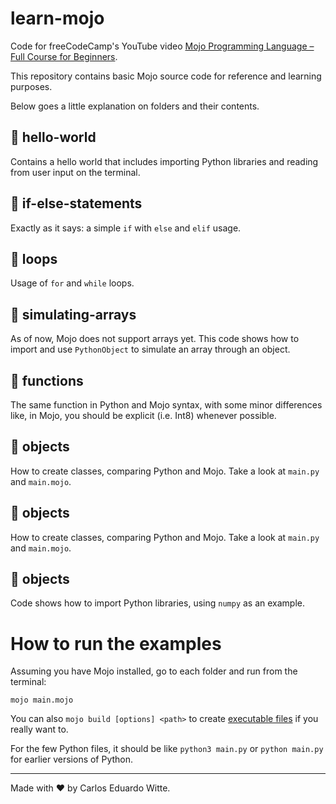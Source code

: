 # learn-mojo
Code for freeCodeCamp's YouTube video [Mojo Programming Language – Full Course for Beginners](https://youtu.be/5Sm9IVMet9c?si=IVlbAj6FuW5Ffavx).

This repository contains basic Mojo source code for reference and learning purposes.

Below goes a little explanation on folders and their contents.
&nbsp; 

## :file_folder: hello-world
Contains a hello world that includes importing Python libraries and reading from user input on the terminal.
&nbsp; 

## :file_folder: if-else-statements
Exactly as it says: a simple `if` with `else` and `elif` usage. 
&nbsp; 

## :file_folder: loops
Usage of `for` and `while` loops.
&nbsp; 

## :file_folder: simulating-arrays
As of now, Mojo does not support arrays yet. This code shows how to import and use `PythonObject` to simulate an array through an object.
&nbsp; 

## :file_folder: functions
The same function in Python and Mojo syntax, with some minor differences like, in Mojo, you should be explicit (i.e. Int8) whenever possible.
&nbsp; 

## :file_folder: objects
How to create classes, comparing Python and Mojo. Take a look at `main.py` and `main.mojo`.
&nbsp; 

## :file_folder: objects
How to create classes, comparing Python and Mojo. Take a look at `main.py` and `main.mojo`.
&nbsp; 

## :file_folder: objects
Code shows how to import Python libraries, using `numpy` as an example.
&nbsp; 

# How to run the examples
Assuming you have Mojo installed, go to each folder and run from the terminal:

```mojo main.mojo```

You can also `mojo build [options] <path>` to create [executable files](https://docs.modular.com/mojo/cli/build.html#synopsis) if you really want to.

For the few Python files, it should be like `python3 main.py` or `python main.py` for earlier versions of Python.
&nbsp; 

---
Made with :heart: by Carlos Eduardo Witte.